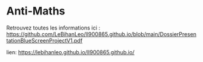 # Anti-Maths

Retrouvez toutes les informations ici : https://github.com/LeBihanLeo/ll900865.github.io/blob/main/DossierPresentationBlueScreenProjectV1.pdf

lien: https://lebihanleo.github.io/ll900865.github.io/
